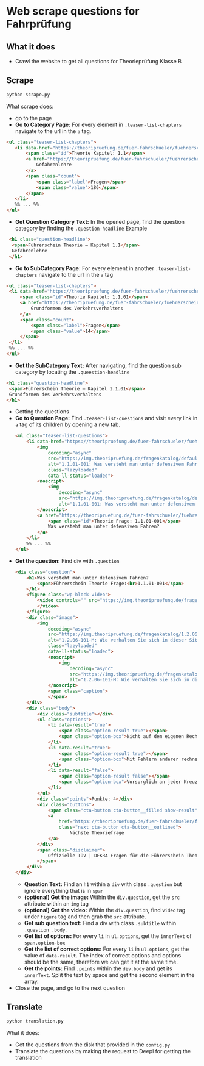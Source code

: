 # Web scrape questions for Fahrprüfung

## What it does

- Crawl the website to get all questions for Theorieprüfung Klasse B

## Scrape

```sh
python scrape.py
```

What scrape does:

- go to the page
- **Go to Category Page:** For every element in `.teaser-list-chapters` navigate to the url in the `a` tag.
 ```html
<ul class="teaser-list-chapters">
	<li data-href="https://theoripruefung.de/fuer-fahrschueler/fuehrerschein-theorie-lernen/1-1/">
		<span class="id">Theorie Kapitel: 1.1</span>
		<a href="https://theoripruefung.de/fuer-fahrschueler/fuehrerschein-theorie-lernen/1-1/">
			Gefahrenlehre
		</a>
		<span class="count">
			<span class="label">Fragen</span>
			<span class="value">186</span>
		</span>
	</li>
	%% ... %%
</ul>
```
- **Get Question Category Text:**  In the opened page, find the question category by finding the `.question-headline`
Example 
```html
 <h1 class="question-headline">
  <span>Führerschein Theorie – Kapitel 1.1</span>
  Gefahrenlehre
 </h1>
```
- **Go to SubCategory Page:** For every element in another `.teaser-list-chapters` navigate to the url in the `a` tag
 ```html
 <ul class="teaser-list-chapters">
  <li data-href="https://theoripruefung.de/fuer-fahrschueler/fuehrerschein-theorie-lernen/1-1/1-1-01/">
	  <span class="id">Theorie Kapitel: 1.1.01</span>
	  <a href="https://theoripruefung.de/fuer-fahrschueler/fuehrerschein-theorie-lernen/1-1/1-1-01/">
		  Grundformen des Verkehrsverhaltens
	  </a>
	  <span class="count">
		  <span class="label">Fragen</span>
		  <span class="value">14</span>
	  </span>
  </li>
  %% ... %%
 </ul>
```
- **Get the SubCategory Text:** After navigating, find the question sub category by locating the `.queestion-headline`
 ```html
 <h1 class="question-headline">
  <span>Führerschein Theorie – Kapitel 1.1.01</span>
  Grundformen des Verkehrsverhaltens
 </h1>
```
- Getting the questions
- **Go to Question Page:** Find `.teaser-list-questions` and visit every link in `a` tag of its children by opening a new tab.
	```html
	<ul class="teaser-list-questions">
		<li data-href="https://theoripruefung.de/fuer-fahrschueler/fuehrerschein-theorie-lernen/1-1/1-1-01/1-1-01-001/">
			<img 
				decoding="async" 
				src="https://img.theoripruefung.de/fragenkatalog/default_image.jpg" 
				alt="1.1.01-001: Was versteht man unter defensivem Fahren?" 
				class="lazyloaded" 
				data-ll-status="loaded">
			<noscript>
				<img 
					decoding="async" 
					src="https://img.theoripruefung.de/fragenkatalog/default_image.jpg" 
					alt="1.1.01-001: Was versteht man unter defensivem Fahren?"/>
			</noscript>
			<a href="https://theoripruefung.de/fuer-fahrschueler/fuehrerschein-theorie-lernen/1-1/1-1-01/1-1-01-001/">
				<span class="id">Theorie Frage: 1.1.01-001</span>
				Was versteht man unter defensivem Fahren?
			</a>
		</li>
		%% ... %%
	</ul>
	```
- **Get the question:** Find div with `.question`
  ```html
  <div class="question">
	  <h1>Was versteht man unter defensivem Fahren? 
		  <span>Führerschein Theorie Frage:<br>1.1.01-001</span>
	  </h1>
	  <figure class="wp-block-video">
		  <video controls="" src="https://img.theoripruefung.de/fragenkatalog/2.1.01-007-M.mp4#t=0.1">
		  </video>
	  </figure>
	  <div class="image">
		  <img 
			  decoding="async" 
			  src="https://img.theoripruefung.de/fragenkatalog/1.2.06-101-M.jpg" 
			  alt="1.2.06-101-M: Wie verhalten Sie sich in dieser Situation richtig?" 
			  class="lazyloaded" 
			  data-ll-status="loaded">
			  <noscript>
				  <img 
					  decoding="async" 
					  src="https://img.theoripruefung.de/fragenkatalog/1.2.06-101-M.jpg" 
					  alt="1.2.06-101-M: Wie verhalten Sie sich in dieser Situation richtig?" />
			  </noscript>
			  <span class="caption">
			  </span>
	  </div>
	  <div class="body">
		  <div class="subtitle"></div>
		  <ul class="options">
			  <li data-result="true">
				  <span class="option-result true"></span>
				  <span class="option-box">Nicht auf dem eigenen Recht bestehen</span>
			  </li>
			  <li data-result="true">
				  <span class="option-result true"></span>
				  <span class="option-box">Mit Fehlern anderer rechnen</span>
			  </li>
			  <li data-result="false">
				  <span class="option-result false"></span>
				  <span class="option-box">Vorsorglich an jeder Kreuzung anhalten</span>
			  </li>
		  </ul>
		  <div class="points">Punkte: 4</div>
		  <div class="buttons">
			  <span class="cta-button cta-button__filled show-result">Lösung anzeigen</span>
			  <a 
				  href="https://theoripruefung.de/fuer-fahrschueler/fuehrerschein-theorie-lernen/1-1/1-1-01/1-1-01-002/" 
				  class="next cta-button cta-button__outlined">
					  Nächste Theoriefrage
			  </a>
		  </div>
		  <span class="disclaimer">
			  Offizielle TÜV | DEKRA Fragen für die Führerschein Theorieprüfung
		  </span>
	  </div>
  </div>
  ```
	- **Question Text:** Find an `h1` within a `div` with class `.question` but ignore everything that is in `span`
	- **(optional) Get the image:** Within the `div.question`, get the `src` attribute within an `img` tag
	- **(optional) Get the video:** Within the `div.question`, find `video` tag under `figure` tag and then grab the `src` attribute.
	- **Get sub question text:** Find a div with class `.subtitle` within `.question .body`.
	- **Get list of options:** For every `li` in `ul.options`, get the `innerText` of `span.option-box`
	- **Get the list of correct options:** For every `li` in `ul.options`, get the value of `data-result`. The index of correct options and options should be the same, therefore we can get it at the same time.
	- **Get the points:** Find `.points` within the `div.body` and  get its `innerText`. Split the text by space and get the second element in the array.
- Close the page, and go to the next question

## Translate

```sh
python translation.py
```

What it does:
- Get the questions from the disk that provided in the `config.py`
- Translate the questions by making the request to Deepl for getting the translation
